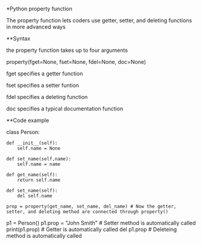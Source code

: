 *Python property function

The property function lets coders use getter, setter, and deleting functions in more advanced ways

**Syntax

the property function takes up to four arguments

property(fget=None, fset=None, fdel=None, doc=None)

fget specifies a getter function

fset specifies a setter funtion

fdel specifies a deleting function

doc specifies a typical documentation function


**Code example

class Person:

    def __init__(self):
        self.name = None

    def set_name(self,name):
        self.name = name

    def get_name(self):
        return self.name

    def set_name(self):
        del self.name

    prop = property(get_name, set_name, del_name) # Now the getter, setter, and deleting method are connected through property()

p1 = Person()
p1.prop = "John Smith" # Setter method is automatically called
print(p1.prop) # Getter is automatically called
del p1.prop # Deleteing method is automatically called